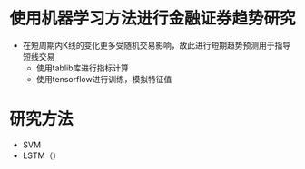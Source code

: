 # 使用机器学习方法进行金融证券趋势研究
- 在短周期内K线的变化更多受随机交易影响，故此进行短期趋势预测用于指导短线交易
	- 使用tablib库进行指标计算
	- 使用tensorflow进行训练，模拟特征值
	
# 研究方法
- SVM
- LSTM（）